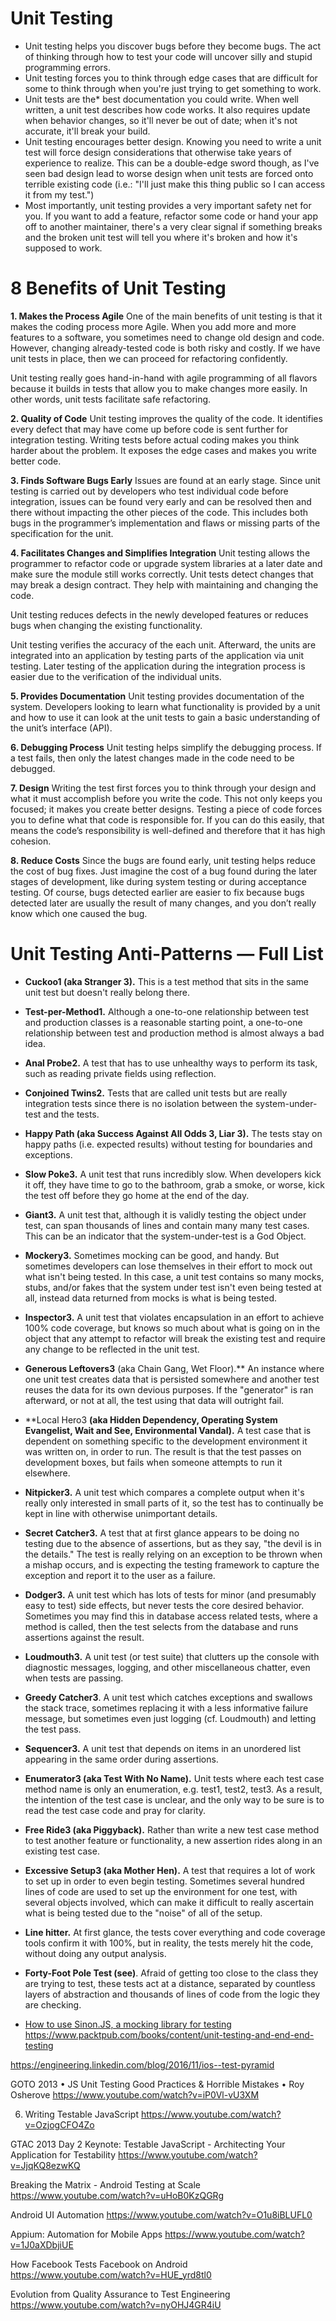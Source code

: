 # Unit Testing

* Unit testing helps you discover bugs before they become bugs. The act of thinking through how to test your code will uncover silly and stupid programming errors.
* Unit testing forces you to think through edge cases that are difficult for some to think through when you're just trying to get something to work.
* Unit tests are the* best documentation you could write. When well written, a unit test describes how code works. It also requires update when behavior changes, so it'll never be out of date; when it's not accurate, it'll break your build.
* Unit testing encourages better design. Knowing you need to write a unit test will force design considerations that otherwise take years of experience to realize. This can be a double-edge sword though, as I've seen bad design lead to worse design when unit tests are forced onto terrible existing code (i.e.: "I'll just make this thing public so I can access it from my test.")
* Most importantly, unit testing provides a very important safety net for you. If you want to add a feature, refactor some code or hand your app off to another maintainer, there's a very clear signal if something breaks and the broken unit test will tell you where it's broken and how it's supposed to work.

# 8 Benefits of Unit Testing

**1. Makes the Process Agile**
One of the main benefits of unit testing is that it makes the coding process more Agile. When you add more and more features to a software, you sometimes need to change old design and code. However, changing already-tested code is both risky and costly. If we have unit tests in place, then we can proceed for refactoring confidently.

Unit testing really goes hand-in-hand with agile programming of all flavors because it builds in tests that allow you to make changes more easily. In other words, unit tests facilitate safe refactoring. 

**2. Quality of Code**
Unit testing improves the quality of the code. It identifies every defect that may have come up before code is sent further for integration testing. Writing tests before actual coding makes you think harder about the problem. It exposes the edge cases and makes you write better code. 

**3. Finds Software Bugs Early**
Issues are found at an early stage. Since unit testing is carried out by developers who test individual code before integration, issues can be found very early and can be resolved then and there without impacting the other pieces of the code. This includes both bugs in the programmer’s implementation and flaws or missing parts of the specification for the unit.

**4. Facilitates Changes and Simplifies Integration**
Unit testing allows the programmer to refactor code or upgrade system libraries at a later date and make sure the module still works correctly. Unit tests detect changes that may break a design contract. They help with maintaining and changing the code.

Unit testing reduces defects in the newly developed features or reduces bugs when changing the existing functionality. 

Unit testing verifies the accuracy of the each unit. Afterward, the units are integrated into an application by testing parts of the application via unit testing. Later testing of the application during the integration process is easier due to the verification of the individual units.

**5. Provides Documentation**
Unit testing provides documentation of the system. Developers looking to learn what functionality is provided by a unit and how to use it can look at the unit tests to gain a basic understanding of the unit’s interface (API).

**6. Debugging Process**
Unit testing helps simplify the debugging process. If a test fails, then only the latest changes made in the code need to be debugged.

**7. Design**
Writing the test first forces you to think through your design and what it must accomplish before you write the code. This not only keeps you focused; it makes you create better designs. Testing a piece of code forces you to define what that code is responsible for. If you can do this easily, that means the code’s responsibility is well-defined and therefore that it has high cohesion.

**8. Reduce Costs**
Since the bugs are found early, unit testing helps reduce the cost of bug fixes. Just imagine the cost of a bug found during the later stages of development, like during system testing or during acceptance testing. Of course, bugs detected earlier are easier to fix because bugs detected later are usually the result of many changes, and you don’t really know which one caused the bug. 

# Unit Testing Anti-Patterns — Full List
* **Cuckoo1 (aka Stranger 3).** This is a test method that sits in the same unit test but doesn't really belong there.
* **Test-per-Method1.** Although a one-to-one relationship between test and production classes is a reasonable starting point, a one-to-one relationship between test and production method is almost always a bad idea.
* **Anal Probe2.** A test that has to use unhealthy ways to perform its task, such as reading private fields using reflection.
* **Conjoined Twins2.** Tests that are called unit tests but are really integration tests since there is no isolation between the system-under-test and the tests.
* **Happy Path (aka Success Against All Odds 3, Liar 3).** The tests stay on happy paths (i.e. expected results) without testing for boundaries and exceptions.
* **Slow Poke3.** A unit test that runs incredibly slow. When developers kick it off, they have time to go to the bathroom, grab a smoke, or worse, kick the test off before they go home at the end of the day.
* **Giant3.** A unit test that, although it is validly testing the object under test, can span thousands of lines and contain many many test cases. This can be an indicator that the system-under-test is a God Object.
* **Mockery3.** Sometimes mocking can be good, and handy. But sometimes developers can lose themselves in their effort to mock out what isn't being tested. In this case, a unit test contains so many mocks, stubs, and/or fakes that the system under test isn't even being tested at all, instead data returned from mocks is what is being tested.
* **Inspector3.** A unit test that violates encapsulation in an effort to achieve 100% code coverage, but knows so much about what is going on in the object that any attempt to refactor will break the existing test and require any change to be reflected in the unit test.
* **Generous Leftovers3** (aka Chain Gang, Wet Floor).** An instance where one unit test creates data that is persisted somewhere and another test reuses the data for its own devious purposes. If the "generator" is ran afterward, or not at all, the test using that data will outright fail.
* **Local Hero3 **(aka Hidden Dependency, Operating System Evangelist, Wait and See, Environmental Vandal).** A test case that is dependent on something specific to the development environment it was written on, in order to run. The result is that the test passes on development boxes, but fails when someone attempts to run it elsewhere.
* **Nitpicker3.** A unit test which compares a complete output when it's really only interested in small parts of it, so the test has to continually be kept in line with otherwise unimportant details.
* **Secret Catcher3.** A test that at first glance appears to be doing no testing due to the absence of assertions, but as they say, "the devil is in the details." The test is really relying on an exception to be thrown when a mishap occurs, and is expecting the testing framework to capture the exception and report it to the user as a failure.
* **Dodger3.** A unit test which has lots of tests for minor (and presumably easy to test) side effects, but never tests the core desired behavior. Sometimes you may find this in database access related tests, where a method is called, then the test selects from the database and runs assertions against the result.
* **Loudmouth3.** A unit test (or test suite) that clutters up the console with diagnostic messages, logging, and other miscellaneous chatter, even when tests are passing.
* **Greedy Catcher3**. A unit test which catches exceptions and swallows the stack trace, sometimes replacing it with a less informative failure message, but sometimes even just logging (cf. Loudmouth) and letting the test pass.
* **Sequencer3.** A unit test that depends on items in an unordered list appearing in the same order during assertions.
* **Enumerator3 (aka Test With No Name).** Unit tests where each test case method name is only an enumeration, e.g. test1, test2, test3. As a result, the intention of the test case is unclear, and the only way to be sure is to read the test case code and pray for clarity.
* **Free Ride3 (aka Piggyback).** Rather than write a new test case method to test another feature or functionality, a new assertion rides along in an existing test case.
* **Excessive Setup3 (aka Mother Hen).** A test that requires a lot of work to set up in order to even begin testing. Sometimes several hundred lines of code are used to set up the environment for one test, with several objects involved, which can make it difficult to really ascertain what is being tested due to the "noise" of all of the setup.
* **Line hitter.** At first glance, the tests cover everything and code coverage tools confirm it with 100%, but in reality, the tests merely hit the code, without doing any output analysis.
* **Forty-Foot Pole Test (see)**. Afraid of getting too close to the class they are trying to test, these tests act at a distance, separated by countless layers of abstraction and thousands of lines of code from the logic they are checking.


* [How to use Sinon.JS, a mocking library for testing](https://www.youtube.com/watch?v=SvudHPTEsIk)
https://www.packtpub.com/books/content/unit-testing-and-end-end-testing

https://engineering.linkedin.com/blog/2016/11/ios--test-pyramid

GOTO 2013 • JS Unit Testing Good Practices & Horrible Mistakes • Roy Osherove
https://www.youtube.com/watch?v=iP0Vl-vU3XM


6. Writing Testable JavaScript
https://www.youtube.com/watch?v=OzjogCFO4Zo

GTAC 2013 Day 2 Keynote: Testable JavaScript - Architecting Your Application for Testability
https://www.youtube.com/watch?v=JjqKQ8ezwKQ

Breaking the Matrix - Android Testing at Scale
https://www.youtube.com/watch?v=uHoB0KzQGRg

Android UI Automation
https://www.youtube.com/watch?v=O1u8iBLUFL0

Appium: Automation for Mobile Apps
https://www.youtube.com/watch?v=1J0aXDbjiUE


How Facebook Tests Facebook on Android
https://www.youtube.com/watch?v=HUE_yrd8tl0

Evolution from Quality Assurance to Test Engineering
https://www.youtube.com/watch?v=nyOHJ4GR4iU
